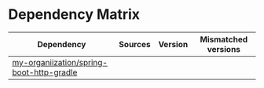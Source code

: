 # Dependency Matrix

Dependency | Sources | Version | Mismatched versions
---------- | ------- | ------- | -------------------
[my-organiization/spring-boot-http-gradle](https://github.com/my-organiization/spring-boot-http-gradle.git) |  | []() | 
